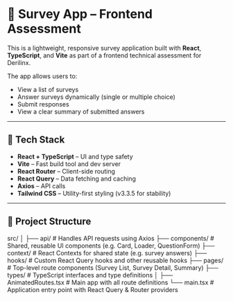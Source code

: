 # 🧪 Survey App – Frontend Assessment

This is a lightweight, responsive survey application built with **React**, **TypeScript**, and **Vite** as part of a frontend technical assessment for Derilinx.

The app allows users to:
- View a list of surveys
- Answer surveys dynamically (single or multiple choice)
- Submit responses
- View a clear summary of submitted answers

---

## 🚀 Tech Stack

- **React + TypeScript** – UI and type safety
- **Vite** – Fast build tool and dev server
- **React Router** – Client-side routing
- **React Query** – Data fetching and caching
- **Axios** – API calls
- **Tailwind CSS** – Utility-first styling (v3.3.5 for stability)
<!-- OR -->
<!-- - **MUI (Material UI)** – Component-based styling -->

---

## 📂 Project Structure

src/
│
├── api/            # Handles API requests using Axios
├── components/     # Shared, reusable UI components (e.g. Card, Loader, QuestionForm)
├── context/        # React Contexts for shared state (e.g. survey answers)
├── hooks/          # Custom React Query hooks and other reusable hooks
├── pages/          # Top-level route components (Survey List, Survey Detail, Summary)
├── types/          # TypeScript interfaces and type definitions
│
├── AnimatedRoutes.tsx         # Main app with all route definitions
└── main.tsx        # Application entry point with React Query & Router providers
